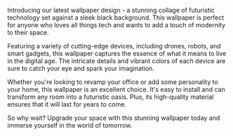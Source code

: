 <!--
Write me content for website with wallpaper "A wallpaper featuring a collage of futuristic technology such as drones, robots, and smart devices, set against a black background."
-->

<!--font:"Open Sans"-->

Introducing our latest wallpaper design - a stunning collage of futuristic technology set against a sleek black background. This wallpaper is perfect for anyone who loves all things tech and wants to add a touch of modernity to their space.

Featuring a variety of cutting-edge devices, including drones, robots, and smart gadgets, this wallpaper captures the essence of what it means to live in the digital age. The intricate details and vibrant colors of each device are sure to catch your eye and spark your imagination.

Whether you're looking to revamp your office or add some personality to your home, this wallpaper is an excellent choice. It's easy to install and can transform any room into a futuristic oasis. Plus, its high-quality material ensures that it will last for years to come.

So why wait? Upgrade your space with this stunning wallpaper today and immerse yourself in the world of tomorrow.
